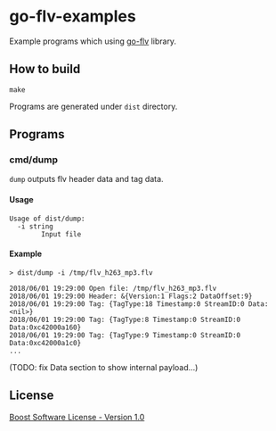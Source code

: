 # go-flv-examples

Example programs which using [go-flv](https://github.com/yutopp/go-flv) library.

## How to build

```
make
```

Programs are generated under `dist` directory.

## Programs

### cmd/dump

`dump` outputs flv header data and tag data.

#### Usage

```
Usage of dist/dump:
  -i string
    	Input file
```

#### Example

```
> dist/dump -i /tmp/flv_h263_mp3.flv

2018/06/01 19:29:00 Open file: /tmp/flv_h263_mp3.flv
2018/06/01 19:29:00 Header: &{Version:1 Flags:2 DataOffset:9}
2018/06/01 19:29:00 Tag: {TagType:18 Timestamp:0 StreamID:0 Data:<nil>}
2018/06/01 19:29:00 Tag: {TagType:8 Timestamp:0 StreamID:0 Data:0xc42000a160}
2018/06/01 19:29:00 Tag: {TagType:9 Timestamp:0 StreamID:0 Data:0xc42000a1c0}
...
```
(TODO: fix Data section to show internal payload...)

## License

[Boost Software License - Version 1.0](./LICENSE_1_0.txt)
